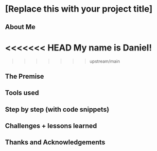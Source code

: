 # [Replace this with your project title]

## About Me
<<<<<<< HEAD
My name is Daniel! 
=======
>>>>>>> upstream/main

## The Premise

## Tools used

## Step by step (with code snippets)

## Challenges + lessons learned

## Thanks and Acknowledgements
